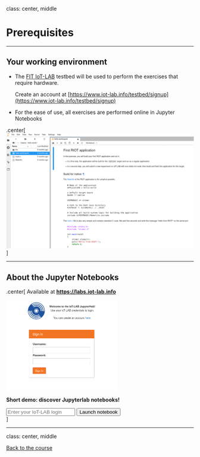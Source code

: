 class: center, middle

# Prerequisites

---

## Your working environment

- The [FIT IoT-LAB](https://www.iot-lab.info) testbed will be used to perform
  the exercises that require hardware.

  Create an account at [https://www.iot-lab.info/testbed/signup](https://www.iot-lab.info/testbed/signup)

- For the ease of use, all exercises are performed online in Jupyter Notebooks

.center[
    <img src="images/jupyter.png" alt="" style="width:600px;"/>
]

---

## About the Jupyter Notebooks

.center[
Available at **https://labs.iot-lab.info**


<img src="images/iotlab-jupyterhub.png" alt="" style="width:300px;"/>

**Short demo: discover Jupyterlab notebooks!**
<form class=notebook>
    <input class=login id="login_start" type="text" oninput="check_login('login_start', 'launcher_start')" placeholder="Enter your IoT-LAB login">
    <input class=launcher id="launcher_start" type="button" value="Launch notebook" onclick="open_notebook('login_start', 'start.ipynb')">
</form>
]

---

class: center, middle

[Back to the course](https://github.com/riot-os/riot-course#content-of-the-course)

